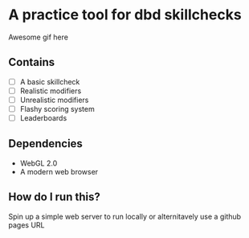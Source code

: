 # A practice tool for dbd skillchecks
Awesome gif here

## Contains
- [ ] A basic skillcheck
- [ ] Realistic modifiers 
- [ ] Unrealistic modifiers 
- [ ] Flashy scoring system 
- [ ] Leaderboards 

## Dependencies
- WebGL 2.0
- A modern web browser

## How do I run this?
Spin up a simple web server to run locally or alternitavely use a github pages URL
